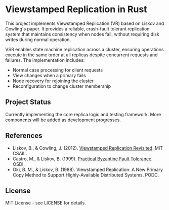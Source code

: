 # Viewstamped Replication in Rust

This project implements Viewstamped Replication (VR) based on Liskov and Cowling's paper. It provides a reliable, crash-fault tolerant replication system that maintains consistency when nodes fail, without requiring disk writes during normal operation.

VSR enables state machine replication across a cluster, ensuring operations execute in the same order at all replicas despite concurrent requests and failures. The implementation includes:

- Normal case processing for client requests
- View changes when a primary fails
- Node recovery for rejoining the cluster
- Reconfiguration to change cluster membership

## Project Status

Currently implementing the core replica logic and testing framework. More components will be added as development progresses.

## References

- Liskov, B., & Cowling, J. (2012). [Viewstamped Replication Revisited](http://pmg.csail.mit.edu/papers/vr-revisited.pdf). MIT CSAIL.
- Castro, M., & Liskov, B. (1999). [Practical Byzantine Fault Tolerance](http://pmg.csail.mit.edu/papers/osdi99.pdf). OSDI.
- Oki, B. M., & Liskov, B. (1988). Viewstamped Replication: A New Primary Copy Method to Support Highly-Available Distributed Systems. PODC.

## License

MIT License - see LICENSE for details.

